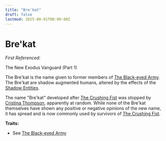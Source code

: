 ```yaml
---
title: "Bre'kat"
draft: false
lastmod: 2025-08-01T00:00:00Z
---
```


# Bre'kat

*First Referenced:*

The New Exodus Vanguard (Part 1)

The Bre'kat is the name given to former members of [The Black-eyed Army](/people/the-black-eyed-army). The Bre'kat are shadow augmented humans, altered by the effects of the [Shadow Entities](/entities/shadow-entities).

The name "Bre'kat" developed after [The Crushing Fist](/entities/the-crushing-fist) was stopped by [Cristina Thompson](/people/cristina-thompson), apparently at random. While none of the Bre'kat themselves have shown any positive or negative opinions of the new name, it has spread and is now commonly used by survivors of [The Crushing Fist](/entities/the-crushing-fist).

**Traits:**
- See [The Black-eyed Army](/people/the-black-eyed-army)
